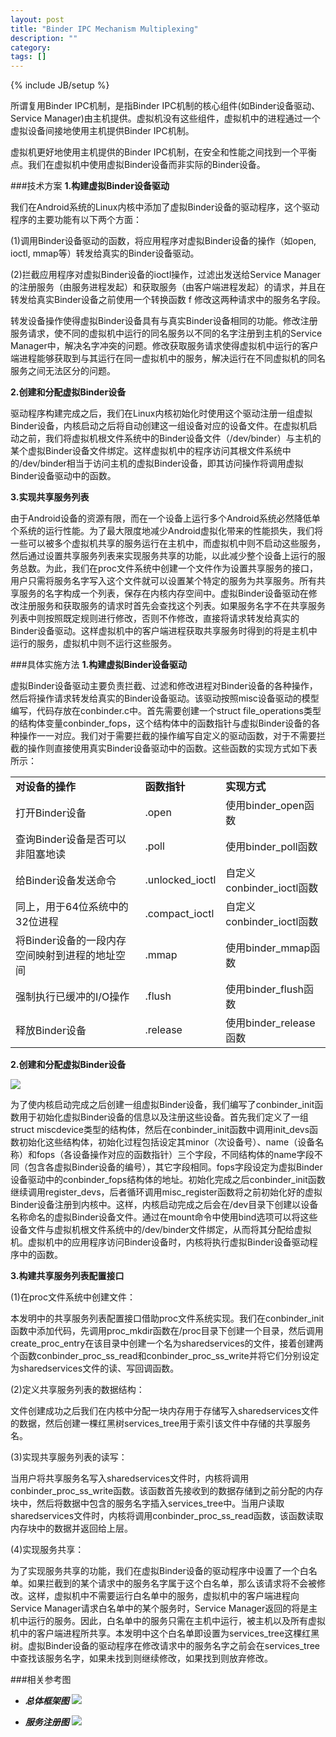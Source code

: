 ```yaml
---
layout: post
title: "Binder IPC Mechanism Multiplexing"
description: ""
category: 
tags: []
---
```

{% include JB/setup %}

所谓复用Binder IPC机制，是指Binder IPC机制的核心组件(如Binder设备驱动、Service Manager)由主机提供。虚拟机没有这些组件，虚拟机中的进程通过一个虚拟设备间接地使用主机提供Binder IPC机制。

虚拟机更好地使用主机提供的Binder IPC机制，在安全和性能之间找到一个平衡点。我们在虚拟机中使用虚拟Binder设备而非实际的Binder设备。

###技术方案
**1.构建虚拟Binder设备驱动**

我们在Android系统的Linux内核中添加了虚拟Binder设备的驱动程序，这个驱动程序的主要功能有以下两个方面：

(1)调用Binder设备驱动的函数，将应用程序对虚拟Binder设备的操作（如open, ioctl, mmap等）转发给真实的Binder设备驱动。

(2)拦截应用程序对虚拟Binder设备的ioctl操作，过滤出发送给Service Manager的注册服务（由服务进程发起）和获取服务（由客户端进程发起）的请求，并且在转发给真实Binder设备之前使用一个转换函数 f 修改这两种请求中的服务名字段。

转发设备操作使得虚拟Binder设备具有与真实Binder设备相同的功能。修改注册服务请求，使不同的虚拟机中运行的同名服务以不同的名字注册到主机的Service Manager中，解决名字冲突的问题。修改获取服务请求使得虚拟机中运行的客户端进程能够获取到与其运行在同一虚拟机中的服务，解决运行在不同虚拟机的同名服务之间无法区分的问题。

**2.创建和分配虚拟Binder设备**

驱动程序构建完成之后，我们在Linux内核初始化时使用这个驱动注册一组虚拟Binder设备，内核启动之后将自动创建这一组设备对应的设备文件。在虚拟机启动之前，我们将虚拟机根文件系统中的Binder设备文件（/dev/binder）与主机的某个虚拟Binder设备文件绑定。这样虚拟机中的程序访问其根文件系统中的/dev/binder相当于访问主机的虚拟Binder设备，即其访问操作将调用虚拟Binder设备驱动中的函数。

**3.实现共享服务列表**

由于Android设备的资源有限，而在一个设备上运行多个Android系统必然降低单个系统的运行性能。为了最大限度地减少Android虚拟化带来的性能损失，我们将一些可以被多个虚拟机共享的服务运行在主机中，而虚拟机中则不启动这些服务，然后通过设置共享服务列表来实现服务共享的功能，以此减少整个设备上运行的服务总数。为此，我们在proc文件系统中创建一个文件作为设置共享服务的接口，用户只需将服务名字写入这个文件就可以设置某个特定的服务为共享服务。所有共享服务的名字构成一个列表，保存在内核内存空间中。虚拟Binder设备驱动在修改注册服务和获取服务的请求时首先会查找这个列表。如果服务名字不在共享服务列表中则按照既定规则进行修改，否则不作修改，直接将请求转发给真实的Binder设备驱动。这样虚拟机中的客户端进程获取共享服务时得到的将是主机中运行的服务，虚拟机中则不运行这些服务。

###具体实施方法
**1.构建虚拟Binder设备驱动**

虚拟Binder设备驱动主要负责拦截、过滤和修改进程对Binder设备的各种操作，然后将操作请求转发给真实的Binder设备驱动。该驱动按照misc设备驱动的模型编写，代码存放在conbinder.c中。首先需要创建一个struct file_operations类型的结构体变量conbinder_fops，这个结构体中的函数指针与虚拟Binder设备的各种操作一一对应。我们对于需要拦截的操作编写自定义的驱动函数，对于不需要拦截的操作则直接使用真实Binder设备驱动中的函数。这些函数的实现方式如下表所示：

<table>
   <tr>
      <td><strong>对设备的操作</td>
      <td><strong>函数指针</td>
      <td><strong>实现方式</td>
   </tr>

   <tr>
      <td>打开Binder设备</td>
      <td>.open</td>
      <td>使用binder_open函数</td>

   </tr>

   <tr>
      <td>查询Binder设备是否可以非阻塞地读</td>
      <td>.poll</td>
      <td>使用binder_poll函数</td>
   </tr>

   <tr>
      <td>给Binder设备发送命令</td>
      <td>.unlocked_ioctl</td>
      <td>自定义conbinder_ioctl函数</td>
   </tr>

   <tr>
      <td>同上，用于64位系统中的32位进程</td>
      <td>.compact_ioctl</td>
      <td>自定义conbinder_ioctl函数</td>
   </tr>

   <tr>
      <td>将Binder设备的一段内存空间映射到进程的地址空间</td>
      <td>.mmap</td>
      <td>使用binder_mmap函数</td>
   </tr>

   <tr>
      <td>强制执行已缓冲的I/O操作</td>
      <td>.flush</td>
      <td>使用binder_flush函数</td>
   </tr>

   <tr>
      <td>释放Binder设备</td>
      <td>.release</td>
      <td>使用binder_release函数</td>
   </tr>
</table>



**2.创建和分配虚拟Binder设备**

![](https://github.com/condroid/condroid.github.com/blob/master/imgs/20140814binder2.png?raw=true)  

为了使内核启动完成之后创建一组虚拟Binder设备，我们编写了conbinder_init函数用于初始化虚拟Binder设备的信息以及注册这些设备。首先我们定义了一组struct miscdevice类型的结构体，然后在conbinder_init函数中调用init_devs函数初始化这些结构体，初始化过程包括设定其minor（次设备号）、name（设备名称）和fops（各设备操作对应的函数指针）三个字段，不同结构体的name字段不同（包含各虚拟Binder设备的编号），其它字段相同。fops字段设定为虚拟Binder设备驱动中的conbinder_fops结构体的地址。初始化完成之后conbinder_init函数继续调用register_devs，后者循环调用misc_register函数将之前初始化好的虚拟Binder设备注册到内核中。这样，内核启动完成之后会在/dev目录下创建以设备名称命名的虚拟Binder设备文件。通过在mount命令中使用bind选项可以将这些设备文件与虚拟机根文件系统中的/dev/binder文件绑定，从而将其分配给虚拟机。虚拟机中的应用程序访问Binder设备时，内核将执行虚拟Binder设备驱动程序中的函数。

**3.构建共享服务列表配置接口**

(1)在proc文件系统中创建文件：

本发明中的共享服务列表配置接口借助proc文件系统实现。我们在conbinder_init函数中添加代码，先调用proc_mkdir函数在/proc目录下创建一个目录，然后调用create_proc_entry在该目录中创建一个名为sharedservices的文件，接着创建两个函数conbinder_proc_ss_read和conbinder_proc_ss_write并将它们分别设定为sharedservices文件的读、写回调函数。

(2)定义共享服务列表的数据结构：

文件创建成功之后我们在内核中分配一块内存用于存储写入sharedservices文件的数据，然后创建一棵红黑树services_tree用于索引该文件中存储的共享服务名。

(3)实现共享服务列表的读写：

当用户将共享服务名写入sharedservices文件时，内核将调用conbinder_proc_ss_write函数。该函数首先接收到的数据存储到之前分配的内存块中，然后将数据中包含的服务名字插入services_tree中。当用户读取sharedservices文件时，内核将调用conbinder_proc_ss_read函数，该函数读取内存块中的数据并返回给上层。

(4)实现服务共享：

为了实现服务共享的功能，我们在虚拟Binder设备的驱动程序中设置了一个白名单。如果拦截到的某个请求中的服务名字属于这个白名单，那么该请求将不会被修改。这样，虚拟机中不需要运行白名单中的服务，虚拟机中的客户端进程向Service Manager请求白名单中的某个服务时，Service Manager返回的将是主机中运行的服务。因此，白名单中的服务只需在主机中运行，被主机以及所有虚拟机中的客户端进程所共享。本发明中这个白名单即设置为services_tree这棵红黑树。虚拟Binder设备的驱动程序在修改请求中的服务名字之前会在services_tree中查找该服务名字，如果未找到则继续修改，如果找到则放弃修改。

###相关参考图
- ***总体框架图***
![](https://github.com/condroid/condroid.github.com/blob/master/imgs/20140814binder1.png?raw=true)



- ***服务注册图***
![](https://github.com/condroid/condroid.github.com/blob/master/imgs/20140814binder3.png?raw=true)